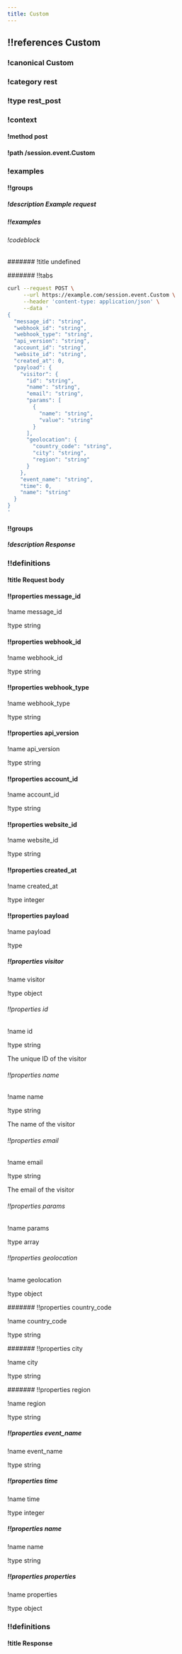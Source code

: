 ```yaml
---
title: Custom
---
```

## !!references Custom

### !canonical Custom



### !category rest

### !type rest_post

### !context

#### !method post

#### !path /session.event.Custom

### !examples

#### !!groups

##### !description Example request

##### !!examples

###### !codeblock

####### !title undefined

####### !!tabs

```bash !code curl
curl --request POST \
     --url https://example.com/session.event.Custom \
     --header 'content-type: application/json' \
     --data '
{
  "message_id": "string",
  "webhook_id": "string",
  "webhook_type": "string",
  "api_version": "string",
  "account_id": "string",
  "website_id": "string",
  "created_at": 0,
  "payload": {
    "visitor": {
      "id": "string",
      "name": "string",
      "email": "string",
      "params": [
        {
          "name": "string",
          "value": "string"
        }
      ],
      "geolocation": {
        "country_code": "string",
        "city": "string",
        "region": "string"
      }
    },
    "event_name": "string",
    "time": 0,
    "name": "string"
  }
}
'
```

#### !!groups

##### !description Response

### !!definitions

#### !title Request body

#### !!properties message_id

!name message\_id

!type string



#### !!properties webhook_id

!name webhook\_id

!type string



#### !!properties webhook_type

!name webhook\_type

!type string



#### !!properties api_version

!name api\_version

!type string



#### !!properties account_id

!name account\_id

!type string



#### !!properties website_id

!name website\_id

!type string



#### !!properties created_at

!name created\_at

!type integer



#### !!properties payload

!name payload

!type&#x20;



##### !!properties visitor

!name visitor

!type object



###### !!properties id

!name id

!type string

The unique ID of the visitor

###### !!properties name

!name name

!type string

The name of the visitor

###### !!properties email

!name email

!type string

The email of the visitor

###### !!properties params

!name params

!type array



###### !!properties geolocation

!name geolocation

!type object



####### !!properties country_code

!name country\_code

!type string



####### !!properties city

!name city

!type string



####### !!properties region

!name region

!type string



##### !!properties event_name

!name event\_name

!type string



##### !!properties time

!name time

!type integer



##### !!properties name

!name name

!type string



##### !!properties properties

!name properties

!type object



### !!definitions

#### !title Response
